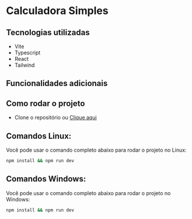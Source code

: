 # Calculadora Simples

## Tecnologias utilizadas

- Vite
- Typescript
- React
- Tailwind

## Funcionalidades adicionais

## Como rodar o projeto

- Clone o repositório ou [Clique aqui](https://jogo-da-memoria-rdgxd.vercel.app/)

## Comandos Linux:

Você pode usar o comando completo abaixo para rodar o projeto no Linux:

```bash
npm install && npm run dev
```

## Comandos Windows:

Você pode usar o comando completo abaixo para rodar o projeto no Windows:

```bash
npm install && npm run dev
```
